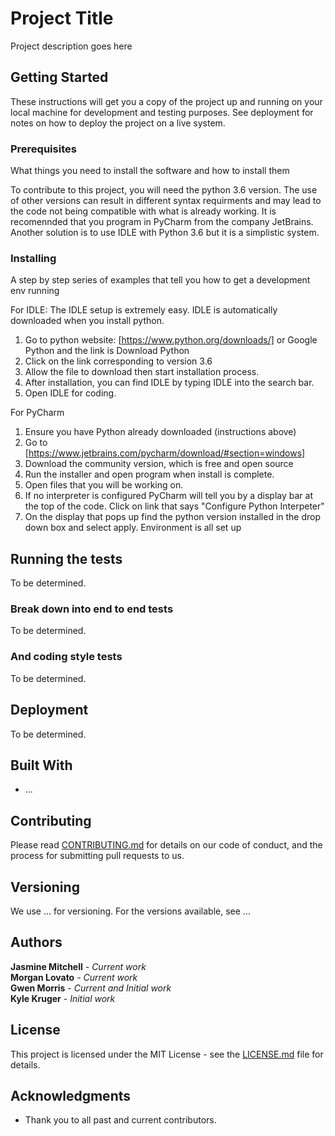 # Project Title

Project description goes here

## Getting Started

These instructions will get you a copy of the project up and running on your local machine for development and testing purposes. See deployment for notes on how to deploy the project on a live system.

### Prerequisites
What things you need to install the software and how to install them

To contribute to this project, you will need the python 3.6 version. The use of other versions can result in different syntax requirments and may lead to the code not being compatible with what is already working. It is recomennded that you program in PyCharm from the company JetBrains. Another solution is to use IDLE with Python 3.6 but it is a simplistic system. 

### Installing

A step by step series of examples that tell you how to get a development env running

For IDLE: 
The IDLE setup is extremely easy. IDLE is automatically downloaded when you install python. 
1. Go to python website: [https://www.python.org/downloads/] or Google Python and the link is Download Python
2. Click on the link corresponding to version 3.6 
3. Allow the file to download then start installation process.
4. After installation, you can find IDLE by typing IDLE into the search bar. 
5. Open IDLE for coding. 

For PyCharm
1. Ensure you have Python already downloaded (instructions above)
2. Go to [https://www.jetbrains.com/pycharm/download/#section=windows]
3. Download the community version, which is free and open source
4. Run the installer and open program when install is complete. 
5. Open files that you will be working on. 
6. If no interpreter is configured PyCharm will tell you by a display bar at the top of the code. Click on link that says 
    "Configure Python Interpeter"
7. On the display that pops up find the python version installed in the drop down box and select apply. 
Environment is all set up

## Running the tests

To be determined.

### Break down into end to end tests

To be determined.

### And coding style tests

To be determined.

## Deployment

To be determined.

## Built With

* ...

## Contributing

Please read [CONTRIBUTING.md](https://github.com/NAU-OSS/Group4/blob/master/CONTRIBUTING) for details on our code of conduct, and the process for submitting pull requests to us.

## Versioning

We use ... for versioning. For the versions available, see ...

## Authors
**Jasmine Mitchell** - *Current work*<br />
**Morgan Lovato** - *Current work*<br />
**Gwen Morris** - *Current and Initial work*<br />
**Kyle Kruger** - *Initial work*<br />

## License

This project is licensed under the MIT License - see the [LICENSE.md](https://github.com/NAU-OSS/Group4/blob/master/LICENSE) file for details.

## Acknowledgments
* Thank you to all past and current contributors.

